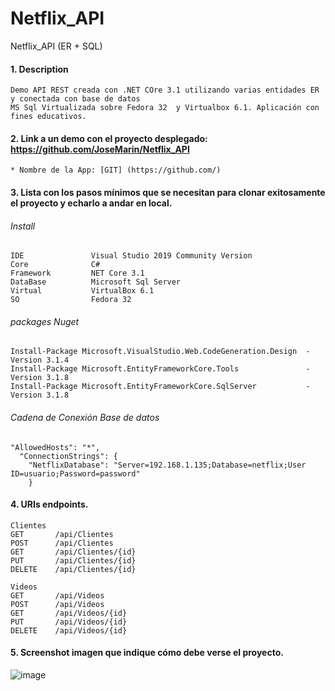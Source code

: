 # Netflix_API
Netflix_API (ER + SQL)

#### 1. Description
```
Demo API REST creada con .NET COre 3.1 utilizando varias entidades ER y conectada con base de datos 
MS Sql Virtualizada sobre Fedora 32  y Virtualbox 6.1. Aplicación con fines educativos.
```

#### 2. Link a un demo con el proyecto desplegado: https://github.com/JoseMarin/Netflix_API

```
* Nombre de la App: [GIT] (https://github.com/)
```
#### 3. Lista con los pasos mínimos que se necesitan para clonar exitosamente el proyecto y echarlo a andar en local.

###### Install
```
IDE               Visual Studio 2019 Community Version
Core              C# 
Framework         NET Core 3.1
DataBase          Microsoft Sql Server 
Virtual           VirtualBox 6.1
SO                Fedora 32
```
###### packages Nuget 
```
Install-Package Microsoft.VisualStudio.Web.CodeGeneration.Design  -Version 3.1.4
Install-Package Microsoft.EntityFrameworkCore.Tools               -Version 3.1.8
Install-Package Microsoft.EntityFrameworkCore.SqlServer           -Version 3.1.8
```
###### Cadena de Conexión Base de datos 
```
"AllowedHosts": "*",
  "ConnectionStrings": {
    "NetflixDatabase": "Server=192.168.1.135;Database=netflix;User ID=usuario;Password=password"
    }
```
#### 4. URIs endpoints.
```
Clientes
GET       /api/Clientes
POST      /api/Clientes
GET       /api/Clientes/{id}
PUT       /api/Clientes/{id}
DELETE    /api/Clientes/{id}

Videos
GET       /api/Videos
POST      /api/Videos
GET       /api/Videos/{id}
PUT       /api/Videos/{id}
DELETE    /api/Videos/{id}
```

#### 5. Screenshot imagen que indique cómo debe verse el proyecto.
![image](https://user-images.githubusercontent.com/16636086/106975608-1f4eb680-6757-11eb-90c9-af48dba80385.png)
